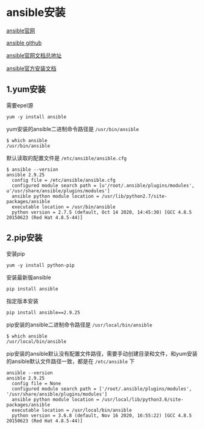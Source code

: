 # ansible安装

[ansible官网](https://www.ansible.com/)

[ansible github](https://github.com/ansible/ansible)

[ansible官网文档总地址](https://docs.ansible.com/)

[ansible官方安装文档](https://docs.ansible.com/ansible/latest/installation_guide/intro_installation.html)



## 1.yum安装

需要epel源

```shell
yum -y install ansible
```



yum安装的ansible二进制命令路径是 `/usr/bin/ansible`

```shell
$ which ansible
/usr/bin/ansible
```



默认读取的配置文件是 `/etc/ansible/ansible.cfg`

```shell
$ ansible --version
ansible 2.9.25
  config file = /etc/ansible/ansible.cfg
  configured module search path = [u'/root/.ansible/plugins/modules', u'/usr/share/ansible/plugins/modules']
  ansible python module location = /usr/lib/python2.7/site-packages/ansible
  executable location = /usr/bin/ansible
  python version = 2.7.5 (default, Oct 14 2020, 14:45:30) [GCC 4.8.5 20150623 (Red Hat 4.8.5-44)]
```



## 2.pip安装

安装pip

```shell
yum -y install python-pip
```



安装最新版ansible

```shell
pip install ansible
```



指定版本安装

```shell
pip install ansible==2.9.25
```



pip安装的ansible二进制命令路径是 `/usr/local/bin/ansible`

```shell
$ which ansible
/usr/local/bin/ansible
```



pip安装的ansible默认没有配置文件路径，需要手动创建目录和文件，和yum安装的ansible默认文件路径一致，都是在 `/etc/ansible` 下

```shell
ansible --version
ansible 2.9.25
  config file = None
  configured module search path = ['/root/.ansible/plugins/modules', '/usr/share/ansible/plugins/modules']
  ansible python module location = /usr/local/lib/python3.6/site-packages/ansible
  executable location = /usr/local/bin/ansible
  python version = 3.6.8 (default, Nov 16 2020, 16:55:22) [GCC 4.8.5 20150623 (Red Hat 4.8.5-44)]
```

